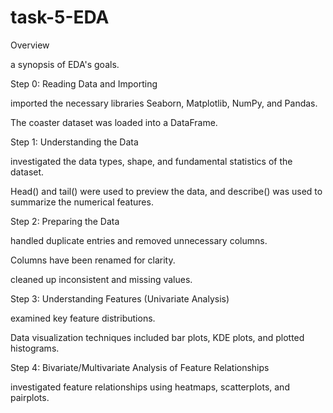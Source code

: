 # task-5-EDA

 Overview

a synopsis of EDA's goals.

 Step 0: Reading Data and Importing

imported the necessary libraries Seaborn, Matplotlib, NumPy, and Pandas.

The coaster dataset was loaded into a DataFrame.

Step 1: Understanding the Data

investigated the data types, shape, and fundamental statistics of the dataset.

Head() and tail() were used to preview the data, and describe() was used to summarize the numerical features.

Step 2: Preparing the Data

handled duplicate entries and removed unnecessary columns.

Columns have been renamed for clarity.

cleaned up inconsistent and missing values.

Step 3: Understanding Features (Univariate Analysis)

examined key feature distributions.

Data visualization techniques included bar plots, KDE plots, and plotted histograms.

Step 4: Bivariate/Multivariate Analysis of Feature Relationships

investigated feature relationships using heatmaps, scatterplots, and pairplots.
